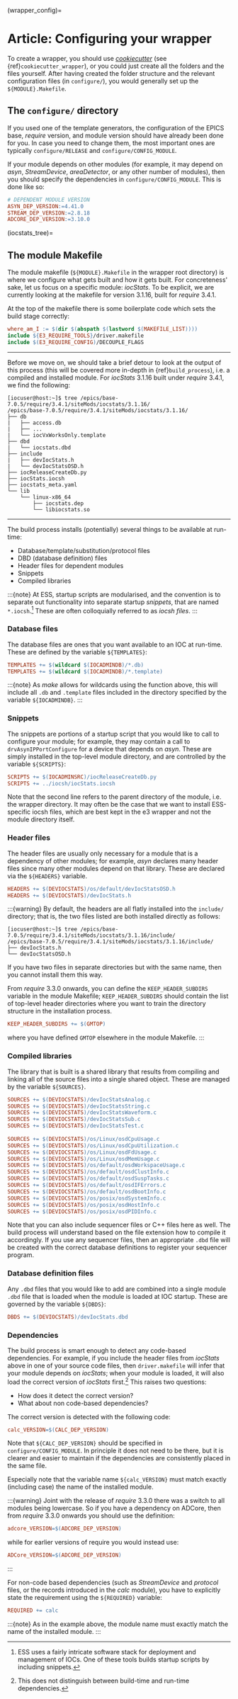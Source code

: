 (wrapper_config)=

# Article: Configuring your wrapper

To create a wrapper, you should use *[cookiecutter](https://github.com/cookiecutter/cookiecutter)* (see {ref}`cookiecutter_wrapper`), or you could just create all the folders and the files yourself. After having created the folder structure and the relevant configuration files (in `configure/`), you would generally set up the `${MODULE}.Makefile`.

## The `configure/` directory

If you used one of the template generators, the configuration of the EPICS base, *require* version, and module version should have already been done for you. In case you need to change them, the most important ones are typically `configure/RELEASE` and `configure/CONFIG_MODULE`.

If your module depends on other modules (for example, it may depend on *asyn*, *StreamDevice*, *areaDetector*, or any other number of modules), then you should specify the dependencies in `configure/CONFIG_MODULE`. This is done like so:

```makefile
# DEPENDENT MODULE VERSION
ASYN_DEP_VERSION:=4.41.0
STREAM_DEP_VERSION:=2.8.18
ADCORE_DEP_VERSION:=3.10.0
```

(iocstats_tree)=

## The module Makefile

The module makefile (`${MODULE}.Makefile` in the wrapper root directory) is where we configure what gets built and how it gets built. For concreteness' sake, let us focus on a specific module: *iocStats*. To be explicit, we are currently looking at the makefile for version 3.1.16, built for *require* 3.4.1.

At the top of the makefile there is some boilerplate code which sets the build stage correctly:

```makefile
where_am_I := $(dir $(abspath $(lastword $(MAKEFILE_LIST))))
include ${E3_REQUIRE_TOOLS}/driver.makefile
include $(E3_REQUIRE_CONFIG)/DECOUPLE_FLAGS
```

---

Before we move on, we should take a brief detour to look at the output of this process (this will be covered more in-depth in {ref}`build_process`), i.e. a compiled and installed module. For *iocStats* 3.1.16 built under *require* 3.4.1, we find the following:

```console
[iocuser@host:~]$ tree /epics/base-7.0.5/require/3.4.1/siteMods/iocstats/3.1.16/
/epics/base-7.0.5/require/3.4.1/siteMods/iocstats/3.1.16/
├── db
|   ├── access.db
|   ├── ...
|   └── iocVxWorksOnly.template
├── dbd
|   └── iocstats.dbd
├── include
|   ├── devIocStats.h
|   └── devIocStatsOSD.h
├── iocReleaseCreateDb.py
├── iocStats.iocsh
├── iocstats_meta.yaml
└── lib
    └── linux-x86_64
        ├── iocstats.dep
        └── libiocstats.so
```

---

The build process installs (potentially) several things to be available at run-time:
- Database/template/substitution/protocol files
- DBD (database definition) files
- Header files for dependent modules
- Snippets
- Compiled libraries

:::{note}
At ESS, startup scripts are modularised, and the convention is to separate out functionality into separate startup *snippets*, that are named `*.iocsh`.[^ccdb] These are often colloquially referred to as *iocsh files*.
:::

### Database files

The database files are ones that you want available to an IOC at run-time. These are defined by the variable `${TEMPLATES}`:

```makefile
TEMPLATES += $(wildcard $(IOCADMINDB)/*.db)
TEMPLATES += $(wildcard $(IOCADMINDB)/*.template)
```

:::{note}
As *make* allows for wildcards using the function above, this will include all `.db` and `.template` files included in the directory specified by the variable `${IOCADMINDB}`.
:::

### Snippets

The snippets are portions of a startup script that you would like to call to configure your module; for example, they may contain a call to `drvAsynIPPortConfigure` for a device that depends on *asyn*. These are simply installed in the top-level module directory, and are controlled by the variable `${SCRIPTS}`:

```makefile
SCRIPTS += $(IOCADMINSRC)/iocReleaseCreateDb.py
SCRIPTS += ../iocsh/iocStats.iocsh
```

Note that the second line refers to the parent directory of the module, i.e. the wrapper directory. It may often be the case that we want to install ESS-specific iocsh files, which are best kept in the e3 wrapper and not the module directory itself.

### Header files

The header files are usually only necessary for a module that is a dependency of other modules; for example, *asyn* declares many header files since many other modules depend on that library. These are declared via the `${HEADERS}` variable.

```makefile
HEADERS += $(DEVIOCSTATS)/os/default/devIocStatsOSD.h
HEADERS += $(DEVIOCSTATS)/devIocStats.h
```

:::{warning}
By default, the headers are all flatly installed into the `include/` directory; that is, the two files listed are both installed directly as follows:

```console
[iocuser@host:~]$ tree /epics/base-7.0.5/require/3.4.1/siteMods/iocstats/3.1.16/include/
/epics/base-7.0.5/require/3.4.1/siteMods/iocstats/3.1.16/include/
├── devIocStats.h
└── devIocStatsOSD.h
```

If you have two files in separate directories but with the same name, then you cannot install them this way. 

From *require* 3.3.0 onwards, you can define the `KEEP_HEADER_SUBDIRS` variable in the module Makefile; `KEEP_HEADER_SUBDIRS` should contain the list of top-level header directories where you want to train the directory structure in the installation process. <!-- TODO: find link and fixme -->

```makefile
KEEP_HEADER_SUBDIRS += $(GMTOP)
```
where you have defined `GMTOP` elsewhere in the module Makefile.
:::

### Compiled libraries

The library that is built is a shared library that results from compiling and linking all of the source files into a single shared object. These are managed by the variable `${SOURCES}`.

```makefile
SOURCES += $(DEVIOCSTATS)/devIocStatsAnalog.c
SOURCES += $(DEVIOCSTATS)/devIocStatsString.c
SOURCES += $(DEVIOCSTATS)/devIocStatsWaveform.c
SOURCES += $(DEVIOCSTATS)/devIocStatsSub.c
SOURCES += $(DEVIOCSTATS)/devIocStatsTest.c
 
SOURCES += $(DEVIOCSTATS)/os/Linux/osdCpuUsage.c
SOURCES += $(DEVIOCSTATS)/os/Linux/osdCpuUtilization.c
SOURCES += $(DEVIOCSTATS)/os/Linux/osdFdUsage.c
SOURCES += $(DEVIOCSTATS)/os/Linux/osdMemUsage.c
SOURCES += $(DEVIOCSTATS)/os/default/osdWorkspaceUsage.c
SOURCES += $(DEVIOCSTATS)/os/default/osdClustInfo.c
SOURCES += $(DEVIOCSTATS)/os/default/osdSuspTasks.c
SOURCES += $(DEVIOCSTATS)/os/default/osdIFErrors.c
SOURCES += $(DEVIOCSTATS)/os/default/osdBootInfo.c
SOURCES += $(DEVIOCSTATS)/os/posix/osdSystemInfo.c
SOURCES += $(DEVIOCSTATS)/os/posix/osdHostInfo.c
SOURCES += $(DEVIOCSTATS)/os/posix/osdPIDInfo.c
```

Note that you can also include sequencer files or C++ files here as well. The build process will understand based on the file extension how to compile it accordingly. If you use any sequencer files, then an appropriate `.dbd` file will be created with the correct database definitions to register your sequencer program.

### Database definition files

Any `.dbd` files that you would like to add are combined into a single module `.dbd` file that is loaded when the module is loaded at IOC startup. These are governed by the variable `${DBDS}`:

```makefile
DBDS += $(DEVIOCSTATS)/devIocStats.dbd
```

### Dependencies

The build process is smart enough to detect any code-based dependencies. For example, if you include the header files from *iocStats* above in one of your source code files, then `driver.makefile` will infer that your module depends on *iocStats*; when your module is loaded, it will also load the correct version of *iocStats* first.[^deps] This raises two questions:
- How does it detect the correct version?
- What about non code-based dependencies?

The correct version is detected with the following code:

```makefile
calc_VERSION=$(CALC_DEP_VERSION)
```

Note that `${CALC_DEP_VERSION}` should be specified in `configure/CONFIG_MODULE`. In principle it does not need to be there, but it is clearer and easier to maintain if the dependencies are consistently placed in the same file.

Especially note that the variable name `${calc_VERSION}` must match exactly (including case) the name of the installed module. 

:::{warning}
Joint with the release of *require* 3.3.0 there was a switch to all modules being lowercase. So if you have a dependency on ADCore, then from *require* 3.3.0 onwards you should use the definition:

```makefile
adcore_VERSION=$(ADCORE_DEP_VERSION)
```

while for earlier versions of require you would instead use:

```makefile
ADCore_VERSION=$(ADCORE_DEP_VERSION)
```
:::

For non-code based dependencies (such as *StreamDevice* and *protocol* files, or the records introduced in the *calc* module), you have to explicitly state the requirement using the `${REQUIRED}` variable:

```makefile
REQUIRED += calc
```

:::{note}
As in the example above, the module name must exactly match the name of the installed module.
:::


[^ccdb]: ESS uses a fairly intricate software stack for deployment and management of IOCs. One of these tools builds startup scripts by including snippets.
[^deps]: This does not distinguish between build-time and run-time dependencies.
